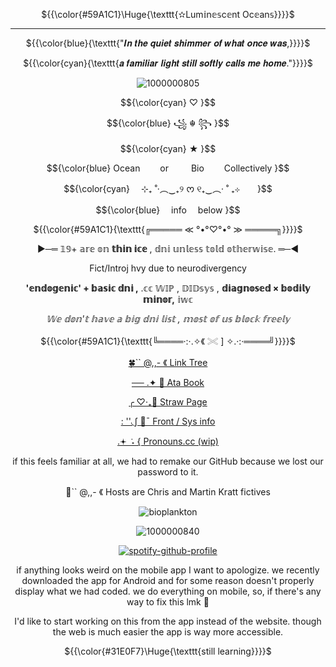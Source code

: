 
<p align="center"> ${{\color{#59A1C1}\Huge{\texttt{✫Lum𝕚n𝕖𝕤c𝕖nt Oc𝕖an𝕤}}}}$ </p>

___________________________________

<p align="center"> ${{\color{blue}{\texttt{"𝑰𝒏 𝒕𝒉𝒆 𝒒𝒖𝒊𝒆𝒕 𝒔𝒉𝒊𝒎𝒎𝒆𝒓 𝒐𝒇 𝒘𝒉𝒂𝒕 𝒐𝒏𝒄𝒆 𝒘𝒂𝒔,}}}}$ </p>
<p align="center"> ${{\color{cyan}{\texttt{𝒂 𝒇𝒂𝒎𝒊𝒍𝒊𝒂𝒓 𝒍𝒊𝒈𝒉𝒕 𝒔𝒕𝒊𝒍𝒍 𝒔𝒐𝒇𝒕𝒍𝒚 𝒄𝒂𝒍𝒍𝒔 𝒎𝒆 𝒉𝒐𝒎𝒆."}}}}$ </p>

<div align="center">

![1000000805](https://github.com/user-attachments/assets/1618bd11-dbd9-4e0b-8735-2779646a63e3)


<p align="center"> $${\color{cyan}
♡ }$$
<p align="center"> $${\color{blue}
꧁ ☬ ꧂ }$$
<p align="center"> $${\color{cyan}
★ }$$
<div align="center">

<p align="center"
  
<p align="center"> $${\color{blue}
  Ocean    or    Bio    Collectively }$$
<p align="center"> $${\color{cyan}
  ⊹₊ ˚‧︵‿₊୨ ᰔ ୧₊‿︵‧ ˚ ₊⊹  }$$
<p align="center"> $${\color{blue}
  info  below }$$

<p align="center"> ${{\color{#59A1C1}{\texttt{╔═════ ≪ °•°♡°•° ≫ ═════╗}}}}$ </p>

 ►─═  𝟙𝟡+ 𝕒𝕣𝕖 𝕠𝕟 **𝕥𝕙𝕚𝕟 𝕚𝕔𝕖** , 𝕕𝕟𝕚 𝕦𝕟𝕝𝕖𝕤𝕤 𝕥𝕠𝕝𝕕 𝕠𝕥𝕙𝕖𝕣𝕨𝕚𝕤𝕖. ═─◄

 Fict/Introj hvy due to neurodivergency

**'𝕖𝕟𝕕𝕠𝕘𝕖𝕟𝕚𝕔' + 𝕓𝕒𝕤𝕚𝕔 𝕕𝕟𝕚 ,** .𝕔𝕔 𝕎𝕀ℙ  , 𝔻𝕀𝔻𝕤𝕪𝕤 , **𝕕𝕚𝕒𝕘𝕟𝕠𝕤𝕖𝕕 × 𝕓𝕠𝕕𝕚𝕝𝕪 𝕞𝕚𝕟𝕠𝕣,** 𝕚𝕨𝕔

  _𝕎𝕖 𝕕𝕠𝕟'𝕥 𝕙𝕒𝕧𝕖 𝕒 𝕓𝕚𝕘 𝕕𝕟𝕚 𝕝𝕚𝕤𝕥 , 𝕞𝕠𝕤𝕥 𝕠𝕗 𝕦𝕤 𝕓𝕝𝕠𝕔𝕜 𝕗𝕣𝕖𝕖𝕝𝕪_

<p align="center"> ${{\color{#59A1C1}{\texttt{╚════·:·.✧《 𓏵 ] ✧.·:·════╝}}}}$ </p>

[🍀`` @,,- 《 Link Tree](https://linktr.ee/FormTak3rzz)

[── .✦ 🌟 Ata Book](https://ssc.atabook.org/)

[╭ ♡‧₊🫧 Straw Page](https://luminescentoceans.straw.page/)

[: ''◟∫ 🌊¯ Front / Sys info](https://pluralkit.xyz/f/gkrvpo)

[.𖥔 ݁ ˖  { Pronouns.cc (wip)](https://pronouns.cc/@Luminescent_Oceans_Sys)

if this feels familiar at all, we had to remake our GitHub because we lost our password to it.

 🐾`` @,,- 《 Hosts are Chris and Martin Kratt fictives

</div>

<div align="center">
 
 
 ![bioplankton](https://komarev.com/ghpvc/?username=LuminescentOceansSys&abbreviated=true&label=Bioplankton&color=59A1C1)
 

![1000000840](https://github.com/user-attachments/assets/89a68ef9-ba7d-49d2-89bd-84bec8f0b91a)

  

[^1]:[(https://open.spotify.com/user/31t6iahnmjtxuosnnwfe3dhwkcsa?si=4JTg4ga7QimpMi56UOJsiA)]

<div align="center">

[![spotify-github-profile](https://spotify-github-profile.kittinanx.com/api/view?uid=31t6iahnmjtxuosnnwfe3dhwkcsa&cover_image=true&theme=default&show_offline=false&background_color=121212&interchange=false&bar_color=00ffff)](https://github.com/kittinan/spotify-github-profile)

if anything looks weird on the mobile app I want to apologize. we recently downloaded the app for Android and for some reason doesn't properly display what we had coded. we do everything on mobile, so, if there's any way to fix this lmk 🙏

I'd like to start working on this from the app instead of the website. though the web is much easier the app is way more accessible.

 <p align="center"> 
  
  ${{\color{#31E0F7}\Huge{\texttt{still learning}}}}$ </p>
